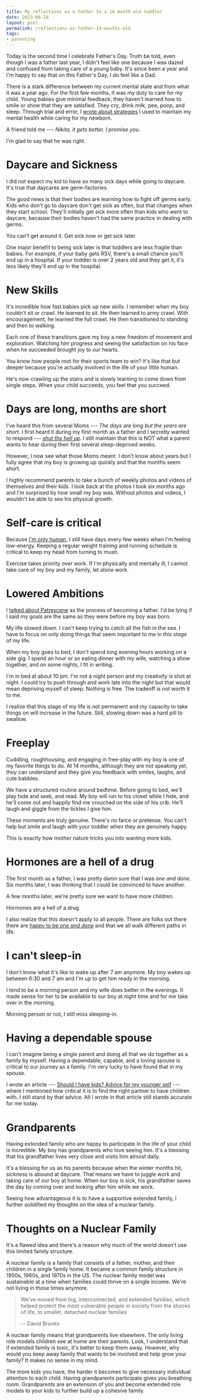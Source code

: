 ```yaml
---
title: My reflections as a father to a 14 month old toddler
date: 2023-06-18
layout: post
permalink: /reflections-as-father-14-months-old
tags:
- parenting
---
```


Today is the second time I celebrate Father's Day. Truth be told, even though I was a father last year, I didn't feel like one because I was dazed and confused from taking care of a young baby. It's since been a year and I'm happy to say that on this Father's Day, I *do* feel like a Dad.

There is a stark difference between my current mental state and from what it was a year ago. 
For the first few months, it was my duty to care for my child. 
Young babies give minimal feedback; they haven't learned how to smile or show that they are satisfied. They cry, drink milk, pee, poop, and sleep. 
Through trial and error, I [wrote about strategies](maintain-mental-health-newborn) I used to maintain my mental health while caring for my newborn.

A friend told me --- *Nikita, it gets better. I promise you*.

I'm glad to say that he was right.

# Daycare and Sickness

I did not expect my kid to have so many sick days while going to daycare. It's true that daycares are germ-factories.

The good news is that their bodies are learning how to fight off germs early. Kids who don't go to daycare don't get sick as often, but that changes when they start school. 
They'll initially get sick more often than kids who went to daycare, because their bodies haven't had the same practice in dealing with germs.

You can't get around it. Get sick now or get sick later.

One major benefit to being sick later is that toddlers are less fragile than babies. For example, if your baby gets RSV, there's a small chance you'll end up in a hospital. If your toddler is over 2 years old and they get it, it's less likely they'll end up in the hospital.

# New Skills

It's incredible how fast babies pick up new skills. I remember when my boy couldn't sit or crawl. He learned to sit. He then learned to army crawl. With encouragement, he learned the full crawl. He then transitioned to standing and then to walking.

Each one of these transitions gave my boy a new freedom of movement and exploration. Watching him progress and seeing the satisfaction on his face when he succeeded brought joy to our hearts.

You know how people root for their sports team to win? It's like that but deeper because you're actually involved in the life of your little human.

He's now crawling up the stairs and is slowly learning to come down from single steps. When your child succeeds, you feel that you succeed.

# Days are long, months are short

I've heard this from several Moms --- *The days are long but the years are short*. I first heard it during my first month as a father and I secretly wanted to respond --- [*shut the hell up*](silly-parenting-advice).  I still maintain that this is NOT what a parent wants to hear during their first several sleep-deprived weeks.

However, I now see what those Moms meant. I don't know about years but I fully agree that my boy is growing up quickly and that the months seem short.

I highly recommend parents to take a bunch of weekly photos and videos of themselves and their kids. I look back at the photos I took six months ago and I'm surprised by how small my boy was. Without photos and videos, I wouldn't be able to see his physical growth.

# Self-care is critical

Because [I'm only human](permanent-happiness), I still have days every few weeks when I'm feeling low-energy. Keeping a regular weight training and running schedule is critical to keep my head from turning to mush.

Exercise takes priority over work. If I'm physically and mentally ill, I cannot take care of my boy and my family, let alone work.

# Lowered Ambitions

I [talked about Patrescene](reflections-as-father-to-nine-month-old) as the process of becoming a father. I'd be lying if I said my goals are the same as they were before my boy was born.

My life slowed down. I can't keep trying to catch all the fish in the sea. I have to focus on only doing things that seem important to me in _this stage_ of my life.

When my boy goes to bed, I don't spend long evening hours working on a side gig. I spend an hour or so eating dinner with my wife, watching a show together, and on some nights, I fit in writing.

I'm in bed at about 10 pm. I'm not a night person and my creativity is shot at night. I could try to push through and work late into the night but that would mean depriving myself of sleep. Nothing is free. The tradeoff is not worth it to me.

I realize that this stage of my life is not permanent and my capacity to take things on will increase in the future. Still, slowing down was a hard pill to swallow.

# Freeplay

Cuddling, roughhousing, and engaging in free-play with my boy is one of my favorite things to do. At 14 months, although they are not speaking yet, they can understand and they give you feedback with smiles, laughs, and cute babbles.

We have a structured routine around bedtime. Before going to bed, we'll play hide and seek, and read. My boy will run to his closet while I hide, and he'll come out and happily find me crouched on the side of his crib. He'll laugh and giggle from the tickles I give him.

These moments are truly genuine. There's no farce or pretense. You can't help but smile and laugh with your toddler when they are genuinely happy.

This is exactly how mother nature tricks you into wanting more kids.

# Hormones are a hell of a drug

The first month as a father, I was pretty damn sure that I was *one and done*. Six months later, I was thinking that I could be convinced to have another.

A few months later, we're pretty sure we want to have more children.

Hormones are a hell of a drug.

I also realize that this doesn't apply to all people. There are folks out there there are [happy to be *one and done*](https://www.reddit.com/r/oneanddone/) and that we all walk different paths in life.

# I can't sleep-in

I don't know what it's like to wake up after 7 am anymore. My boy wakes up between 6:30 and 7 am and I'm up to get him ready in the morning.

I tend to be a morning person and my wife does better in the evenings. It made sense for her to be available to our boy at night time and for me take over in the morning.

Morning person or not, I still miss sleeping-in.

# Having a dependable spouse

I can't imagine being a single parent and doing all that we do together as a family by myself. Having a dependable, capable, and a loving spouse is critical to our journey as a family. I'm very lucky to have found that in my spouse.

I wrote an article --- [Should I have kids? Advice for my younger self](advice-on-having-kids) --- where I mentioned how critical it is to find the right partner to have children with. I still stand by that advice. All I wrote in that article still stands accurate for me today.

# Grandparents
Having extended family who are happy to participate in the life of your child is incredible. My boy has grandparents who love seeing him. It's a blessing that his grandfather lives very close and visits him almost daily.

It's a blessing for us as his parents because when the winter months hit, sickness is abound at daycare. That means we have to juggle work and taking care of our boy at home. When our boy is sick, his grandfather saves the day by coming over and looking after him while we work.

Seeing how advantageous it is to have a supportive extended family, I further solidified my thoughts on the idea of a nuclear family.

# Thoughts on a Nuclear Family

It's a flawed idea and there's a reason why much of the world doesn't use this limited family structure.

A nuclear family is a family that consists of a father, mother, and their children in a single family home. It became a common family structure in 1950s, 1960s, and 1970s in the US. The nuclear family model was sustainable at a time when families could thrive on a single income. We're not living in those times anymore.

> We’ve moved from big, interconnected, and extended families, which helped protect the most vulnerable people in society from the shocks of life, to smaller, detached nuclear families
>
> -- David Brooks

A nuclear family means that grandparents live elsewhere. The only living role models children see at home are their parents. Look, I understand that if extended family is toxic, it's better to keep them away. However, why would you keep away family that wants to be involved and help grow your family? It makes no sense in my mind.

The more kids you have, the harder it becomes to give necessary individual attention to each child. Having grandparents participate gives you breathing room. Grandparents are an extension of you and become extended role models to your kids to further build up a cohesive family.
